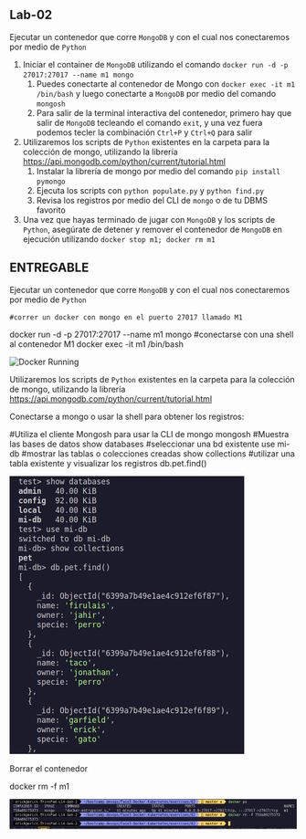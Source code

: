 ## Lab-02

Ejecutar un contenedor que corre `MongoDB` y con el cual nos conectaremos por medio de `Python`

1. Iniciar el container de `MongoDB` utilizando el comando `docker run -d -p 27017:27017 --name m1 mongo`
   1. Puedes conectarte al contenedor de Mongo con `docker exec -it m1 /bin/bash` y luego conectarte a `MongoDB` por medio del comando `mongosh`
   2. Para salir de la terminal interactiva del contenedor, primero hay que salir de `MongoDB` tecleando el comando `exit`, y una vez fuera podemos tecler la combinación `Ctrl+P` y `Ctrl+Q` para salir
2. Utilizaremos los scripts de `Python` existentes en la carpeta para la colección de mongo, utilizando la librería <https://api.mongodb.com/python/current/tutorial.html>
   1. Instalar la librería de mongo por medio del comando `pip install pymongo`
   2. Ejecuta los scripts con `python populate.py` y `python find.py`
   3. Revisa los registros por medio del CLI de `mongo` o de tu DBMS favorito
3. Una vez que hayas terminado de jugar con `MongoDB` y los scripts de `Python`, asegúrate de detener y remover el contenedor de `MongoDB` en ejecución utilizando `docker stop m1; docker rm m1`

## ENTREGABLE


Ejecutar un contenedor que corre `MongoDB` y con el cual nos conectaremos por medio de `Python`

	#correr un docker con mongo en el puerto 27017 llamado M1

docker run -d -p 27017:27017 --name m1 mongo
#conectarse con una shell al contenedor M1
docker exec -it m1 /bin/bash	

![Docker Running](./Doc/02-docker-en%20-ejecución.png?raw=true " Docker Running ")


Utilizaremos los scripts de `Python` existentes en la carpeta para la colección de mongo, utilizando la librería <https://api.mongodb.com/python/current/tutorial.html>

	

Conectarse a mongo o usar la shell para obtener los registros:

#Utiliza el cliente Mongosh para usar la CLI de mongo
mongosh
#Muestra las bases de datos
show databases
#seleccionar una bd existente 
use mi-db
#mostrar las tablas o colecciones creadas
show collections
#utilizar una tabla existente y visualizar los registros
db.pet.find()

![mongosh connection](./Doc/02-mongosh.png?raw=true " mongosh connection ")


Borrar el contenedor

docker rm -f m1

![docker rm -f ](./Doc/02-rocker-rm.png?raw=true " docker rm -f ")


